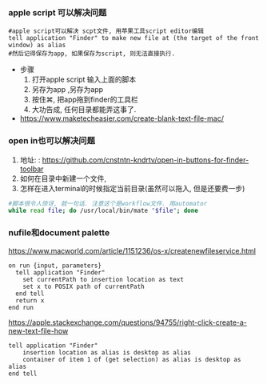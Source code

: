 ### apple script 可以解决问题

```livescript
#apple script可以解决 scpt文件, 用苹果工具script editor编辑
tell application "Finder" to make new file at (the target of the front window) as alias
#然后记得保存为app, 如果保存为script, 则无法直接执行.
```

- 步骤
  1. 打开apple script  输入上面的脚本
  2. 另存为app ,另存为app
  3. 按住⌘, 把app拖到finder的工具栏
  4. 大功告成, 任何目录都能弄这事了.
- https://www.maketecheasier.com/create-blank-text-file-mac/

### open in也可以解决问题

1. 地址: : https://github.com/cnstntn-kndrtv/open-in-buttons-for-finder-toolbar
2. 如何在目录中新建一个文件,
3. 怎样在进入terminal的时候指定当前目录(虽然可以拖入, 但是还要费一步)

```sh
#脚本很令人惊讶, 就一句话. 注意这个是workflow文件. 用automator
while read file; do /usr/local/bin/mate "$file"; done
```

### nufile和document palette

https://www.macworld.com/article/1151236/os-x/createnewfileservice.html

```
on run {input, parameters}
  tell application "Finder"
    set currentPath to insertion location as text
    set x to POSIX path of currentPath
  end tell
  return x
end run
```

https://apple.stackexchange.com/questions/94755/right-click-create-a-new-text-file-how

```
tell application "Finder"
    insertion location as alias is desktop as alias
    container of item 1 of (get selection) as alias is desktop as alias
end tell
```

